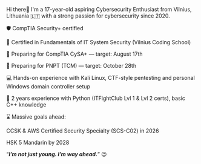 Hi there👋 I'm a 17-year-old aspiring Cybersecurity Enthusiast from Vilnius, Lithuania 🇱🇹 with a strong passion for cybersecurity since 2020.

🛡️ CompTIA Security+ certified

🧠 Certified in Fundamentals of IT System Security (Vilnius Coding School)

🎯 Preparing for CompTIA CySA+ — target: August 17th

🎯 Preparing for PNPT (TCM) — target: October 28th

💻 Hands-on experience with Kali Linux, CTF-style pentesting and personal Windows domain controller setup

🐍 2 years experience with Python (ITFightClub Lvl 1 & Lvl 2 certs), basic C++ knowledge

⌛ Massive goals ahead:

  CCSK & AWS Certified Security Specialty (SCS-C02) in 2026

  HSK 5 Mandarin by 2028


“***I’m not just young. I’m way ahead.***” 😉
